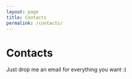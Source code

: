 ```yaml
---
layout: page
title: Contacts
permalink: /contacts/
---
```


# Contacts

Just drop me an email for everything you want :)